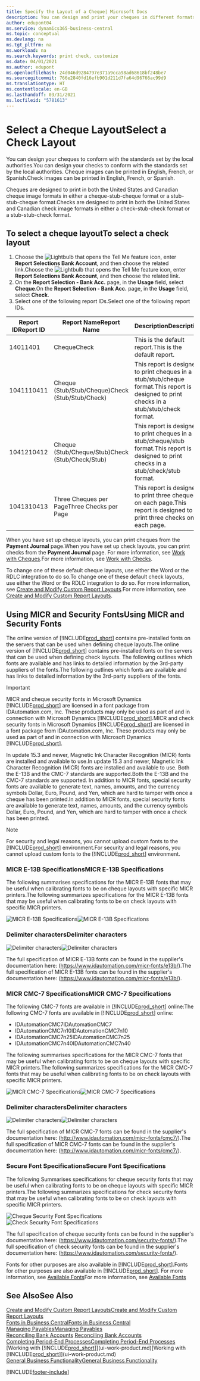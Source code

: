 ```yaml
---
title: Specify the Layout of a Cheque| Microsoft Docs
description: You can design and print your cheques in different formats to conform with standards.
author: edupont04
ms.service: dynamics365-business-central
ms.topic: conceptual
ms.devlang: na
ms.tgt_pltfrm: na
ms.workload: na
ms.search.keywords: print check, customize
ms.date: 04/01/2021
ms.author: edupont
ms.openlocfilehash: 24d046d9284797e371a9cca98ad68618bf248be7
ms.sourcegitcommit: 766e2840fd16efb901d211d7fa64d96766ac99d9
ms.translationtype: HT
ms.contentlocale: en-GB
ms.lasthandoff: 03/31/2021
ms.locfileid: "5781613"
---
```

# <a name="select-a-check-layout"></a><span data-ttu-id="917c4-103">Select a Cheque Layout</span><span class="sxs-lookup"><span data-stu-id="917c4-103">Select a Check Layout</span></span>
<span data-ttu-id="917c4-104">You can design your cheques to conform with the standards set by the local authorities.</span><span class="sxs-lookup"><span data-stu-id="917c4-104">You can design your checks to conform with the standards set by the local authorities.</span></span> <span data-ttu-id="917c4-105">Cheque images can be printed in English, French, or Spanish.</span><span class="sxs-lookup"><span data-stu-id="917c4-105">Check images can be printed in English, French, or Spanish.</span></span>

<span data-ttu-id="917c4-106">Cheques are designed to print in both the United States and Canadian cheque image formats in either a cheque-stub-cheque format or a stub-stub-cheque format.</span><span class="sxs-lookup"><span data-stu-id="917c4-106">Checks are designed to print in both the United States and Canadian check image formats in either a check-stub-check format or a stub-stub-check format.</span></span>

## <a name="to-select-a-check-layout"></a><span data-ttu-id="917c4-107">To select a cheque layout</span><span class="sxs-lookup"><span data-stu-id="917c4-107">To select a check layout</span></span>
1. <span data-ttu-id="917c4-108">Choose the ![Lightbulb that opens the Tell Me feature](media/ui-search/search_small.png "Tell me what you want to do") icon, enter **Report Selections Bank Account**, and then choose the related link.</span><span class="sxs-lookup"><span data-stu-id="917c4-108">Choose the ![Lightbulb that opens the Tell Me feature](media/ui-search/search_small.png "Tell me what you want to do") icon, enter **Report Selections Bank Account**, and then choose the related link.</span></span>
2. <span data-ttu-id="917c4-109">On the **Report Selection - Bank Acc.** page, in the **Usage** field, select **Cheque**.</span><span class="sxs-lookup"><span data-stu-id="917c4-109">On the **Report Selection - Bank Acc.** page, in the **Usage** field, select **Check**.</span></span>
3. <span data-ttu-id="917c4-110">Select one of the following report IDs.</span><span class="sxs-lookup"><span data-stu-id="917c4-110">Select one of the following report IDs.</span></span>

| <span data-ttu-id="917c4-111">Report ID</span><span class="sxs-lookup"><span data-stu-id="917c4-111">Report ID</span></span> | <span data-ttu-id="917c4-112">Report Name</span><span class="sxs-lookup"><span data-stu-id="917c4-112">Report Name</span></span> | <span data-ttu-id="917c4-113">Description</span><span class="sxs-lookup"><span data-stu-id="917c4-113">Description</span></span> |
| --- | --- | --- |
| <span data-ttu-id="917c4-114">1401</span><span class="sxs-lookup"><span data-stu-id="917c4-114">1401</span></span> |<span data-ttu-id="917c4-115">Cheque</span><span class="sxs-lookup"><span data-stu-id="917c4-115">Check</span></span> |<span data-ttu-id="917c4-116">This is the default report.</span><span class="sxs-lookup"><span data-stu-id="917c4-116">This is the default report.</span></span> |
| <span data-ttu-id="917c4-117">10411</span><span class="sxs-lookup"><span data-stu-id="917c4-117">10411</span></span> |<span data-ttu-id="917c4-118">Cheque (Stub/Stub/Cheque)</span><span class="sxs-lookup"><span data-stu-id="917c4-118">Check (Stub/Stub/Check)</span></span> |<span data-ttu-id="917c4-119">This report is designed to print cheques in a stub/stub/cheque format.</span><span class="sxs-lookup"><span data-stu-id="917c4-119">This report is designed to print checks in a stub/stub/check format.</span></span> |
| <span data-ttu-id="917c4-120">10412</span><span class="sxs-lookup"><span data-stu-id="917c4-120">10412</span></span> |<span data-ttu-id="917c4-121">Cheque (Stub/Cheque/Stub)</span><span class="sxs-lookup"><span data-stu-id="917c4-121">Check (Stub/Check/Stub)</span></span> |<span data-ttu-id="917c4-122">This report is designed to print cheques in a stub/cheque/stub format.</span><span class="sxs-lookup"><span data-stu-id="917c4-122">This report is designed to print checks in a stub/check/stub format.</span></span> |
| <span data-ttu-id="917c4-123">10413</span><span class="sxs-lookup"><span data-stu-id="917c4-123">10413</span></span> |<span data-ttu-id="917c4-124">Three Cheques per Page</span><span class="sxs-lookup"><span data-stu-id="917c4-124">Three Checks per Page</span></span> |<span data-ttu-id="917c4-125">This report is designed to print three cheques on each page.</span><span class="sxs-lookup"><span data-stu-id="917c4-125">This report is designed to print three checks on each page.</span></span> |

<span data-ttu-id="917c4-126">When you have set up cheque layouts, you can print cheques from the **Payment Journal** page.</span><span class="sxs-lookup"><span data-stu-id="917c4-126">When you have set up check layouts, you can print checks from the **Payment Journal** page.</span></span> <span data-ttu-id="917c4-127">For more information, see [Work with Cheques](payables-how-work-checks.md).</span><span class="sxs-lookup"><span data-stu-id="917c4-127">For more information, see [Work with Checks](payables-how-work-checks.md).</span></span>

<span data-ttu-id="917c4-128">To change one of these default cheque layouts, use either the Word or the RDLC integration to do so.</span><span class="sxs-lookup"><span data-stu-id="917c4-128">To change one of these default check layouts, use either the Word or the RDLC integration to do so.</span></span> <span data-ttu-id="917c4-129">For more information, see [Create and Modify Custom Report Layouts](ui-how-create-custom-report-layout.md).</span><span class="sxs-lookup"><span data-stu-id="917c4-129">For more information, see [Create and Modify Custom Report Layouts](ui-how-create-custom-report-layout.md).</span></span>

## <a name="using-micr-and-security-fonts"></a><span data-ttu-id="917c4-130">Using MICR and Security Fonts</span><span class="sxs-lookup"><span data-stu-id="917c4-130">Using MICR and Security Fonts</span></span>
<span data-ttu-id="917c4-131">The online version of [!INCLUDE[prod_short](includes/prod_short.md)] contains pre-installed fonts on the servers that can be used when defining cheque layouts.</span><span class="sxs-lookup"><span data-stu-id="917c4-131">The online version of [!INCLUDE[prod_short](includes/prod_short.md)] contains pre-installed fonts on the servers that can be used when defining check layouts.</span></span> <span data-ttu-id="917c4-132">The following outlines which fonts are available and has links to detailed information by the 3rd-party suppliers of the fonts.</span><span class="sxs-lookup"><span data-stu-id="917c4-132">The following outlines which fonts are available and has links to detailed information by the 3rd-party suppliers of the fonts.</span></span>

> [!Important]
> <span data-ttu-id="917c4-133">MICR and cheque security fonts in Microsoft Dynamics [!INCLUDE[prod_short](includes/prod_short.md)] are licensed in a font package from IDAutomation.com, Inc. These products may only be used as part of and in connection with Microsoft Dynamics [!INCLUDE[prod_short](includes/prod_short.md)].</span><span class="sxs-lookup"><span data-stu-id="917c4-133">MICR and check security fonts in Microsoft Dynamics [!INCLUDE[prod_short](includes/prod_short.md)] are licensed in a font package from IDAutomation.com, Inc. These products may only be used as part of and in connection with Microsoft Dynamics [!INCLUDE[prod_short](includes/prod_short.md)].</span></span>

<span data-ttu-id="917c4-134">In update 15.3 and newer, Magnetic Ink Character Recognition (MICR) fonts are installed and available to use.</span><span class="sxs-lookup"><span data-stu-id="917c4-134">In update 15.3 and newer, Magnetic Ink Character Recognition (MICR) fonts are installed and available to use.</span></span> <span data-ttu-id="917c4-135">Both the E-13B and the CMC-7 standards are supported.</span><span class="sxs-lookup"><span data-stu-id="917c4-135">Both the E-13B and the CMC-7 standards are supported.</span></span> <span data-ttu-id="917c4-136">In addition to MICR fonts, special security fonts are available to generate text, names, amounts, and the currency symbols Dollar, Euro, Pound, and Yen, which are hard to tamper with once a cheque has been printed.</span><span class="sxs-lookup"><span data-stu-id="917c4-136">In addition to MICR fonts, special security fonts are available to generate text, names, amounts, and the currency symbols Dollar, Euro, Pound, and Yen, which are hard to tamper with once a check has been printed.</span></span>

> [!NOTE]
> <span data-ttu-id="917c4-137">For security and legal reasons, you cannot upload custom fonts to the [!INCLUDE[prod_short](includes/prod_short.md)] environment.</span><span class="sxs-lookup"><span data-stu-id="917c4-137">For security and legal reasons, you cannot upload custom fonts to the [!INCLUDE[prod_short](includes/prod_short.md)] environment.</span></span>

### <a name="micr-e-13b-specifications"></a><span data-ttu-id="917c4-138">MICR E-13B Specifications</span><span class="sxs-lookup"><span data-stu-id="917c4-138">MICR E-13B Specifications</span></span>
<span data-ttu-id="917c4-139">The following summarises specifications for the MICR E-13B fonts that may be useful when calibrating fonts to be on cheque layouts with specific MICR printers.</span><span class="sxs-lookup"><span data-stu-id="917c4-139">The following summarizes specifications for the MICR E-13B fonts that may be useful when calibrating fonts to be on check layouts with specific MICR printers.</span></span>

<span data-ttu-id="917c4-140">![MICR E-13B Specifications](media/font_MICR_E-13B_Specifications.png "MICR E-13B Specifications")</span><span class="sxs-lookup"><span data-stu-id="917c4-140">![MICR E-13B Specifications](media/font_MICR_E-13B_Specifications.png "MICR E-13B Specifications")</span></span>

### <a name="delimiter-characters"></a><span data-ttu-id="917c4-141">Delimiter characters</span><span class="sxs-lookup"><span data-stu-id="917c4-141">Delimiter characters</span></span>
<span data-ttu-id="917c4-142">![Delimiter characters](media/font-micr-letters.png "Delimiter characters")</span><span class="sxs-lookup"><span data-stu-id="917c4-142">![Delimiter characters](media/font-micr-letters.png "Delimiter characters")</span></span>

<span data-ttu-id="917c4-143">The full specification of MICR E-13B fonts can be found in the supplier's documentation here: (https://www.idautomation.com/micr-fonts/e13b/).</span><span class="sxs-lookup"><span data-stu-id="917c4-143">The full specification of MICR E-13B fonts can be found in the supplier's documentation here: (https://www.idautomation.com/micr-fonts/e13b/).</span></span>

### <a name="micr-cmc-7-specifications"></a><span data-ttu-id="917c4-144">MICR CMC-7 Specifications</span><span class="sxs-lookup"><span data-stu-id="917c4-144">MICR CMC-7 Specifications</span></span>
<span data-ttu-id="917c4-145">The following CMC-7 fonts are available in [!INCLUDE[prod_short](includes/prod_short.md)] online:</span><span class="sxs-lookup"><span data-stu-id="917c4-145">The following CMC-7 fonts are available in [!INCLUDE[prod_short](includes/prod_short.md)] online:</span></span>

- <span data-ttu-id="917c4-146">IDAutomationCMC7</span><span class="sxs-lookup"><span data-stu-id="917c4-146">IDAutomationCMC7</span></span>
- <span data-ttu-id="917c4-147">IDAutomationCMC7n10</span><span class="sxs-lookup"><span data-stu-id="917c4-147">IDAutomationCMC7n10</span></span>
- <span data-ttu-id="917c4-148">IDAutomationCMC7n25</span><span class="sxs-lookup"><span data-stu-id="917c4-148">IDAutomationCMC7n25</span></span>
-   <span data-ttu-id="917c4-149">IDAutomationCMC7n40</span><span class="sxs-lookup"><span data-stu-id="917c4-149">IDAutomationCMC7n40</span></span>

<span data-ttu-id="917c4-150">The following summarises specifications for the MICR CMC-7 fonts that may be useful when calibrating fonts to be on cheque layouts with specific MICR printers.</span><span class="sxs-lookup"><span data-stu-id="917c4-150">The following summarizes specifications for the MICR CMC-7 fonts that may be useful when calibrating fonts to be on check layouts with specific MICR printers.</span></span>

<span data-ttu-id="917c4-151">![MICR CMC-7 Specifications](media/font_MICR_CMC-7_Specifications.png "MICR CMC-7 Specifications")</span><span class="sxs-lookup"><span data-stu-id="917c4-151">![MICR CMC-7 Specifications](media/font_MICR_CMC-7_Specifications.png "MICR CMC-7 Specifications")</span></span>

### <a name="delimiter-characters"></a><span data-ttu-id="917c4-152">Delimiter characters</span><span class="sxs-lookup"><span data-stu-id="917c4-152">Delimiter characters</span></span>
<span data-ttu-id="917c4-153">![Delimiter characters](media/font-cmc7-letters.png "Delimiter characters")</span><span class="sxs-lookup"><span data-stu-id="917c4-153">![Delimiter characters](media/font-cmc7-letters.png "Delimiter characters")</span></span>

<span data-ttu-id="917c4-154">The full specification of MICR CMC-7 fonts can be found in the supplier's documentation here: (http://www.idautomation.com/micr-fonts/cmc7/).</span><span class="sxs-lookup"><span data-stu-id="917c4-154">The full specification of MICR CMC-7 fonts can be found in the supplier's documentation here: (http://www.idautomation.com/micr-fonts/cmc7/).</span></span>

### <a name="secure-font-specifications"></a><span data-ttu-id="917c4-155">Secure Font Specifications</span><span class="sxs-lookup"><span data-stu-id="917c4-155">Secure Font Specifications</span></span>
<span data-ttu-id="917c4-156">The following Summarises specifications for cheque security fonts that may be useful when calibrating fonts to be on cheque layouts with specific MICR printers.</span><span class="sxs-lookup"><span data-stu-id="917c4-156">The following summarizes specifications for check security fonts that may be useful when calibrating fonts to be on check layouts with specific MICR printers.</span></span>

<span data-ttu-id="917c4-157">![Cheque Security Font Specifications](media/font_check-security-font_Specifications.png "Cheque Security Font Specifications")</span><span class="sxs-lookup"><span data-stu-id="917c4-157">![Check Security Font Specifications](media/font_check-security-font_Specifications.png "Check Security Font Specifications")</span></span>

<span data-ttu-id="917c4-158">The full specification of cheque security fonts can be found in the supplier's documentation here: (https://www.idautomation.com/security-fonts/).</span><span class="sxs-lookup"><span data-stu-id="917c4-158">The full specification of check security fonts can be found in the supplier's documentation here: (https://www.idautomation.com/security-fonts/).</span></span>

<span data-ttu-id="917c4-159">Fonts for other purposes are also available in [!INCLUDE[prod_short](includes/prod_short.md)].</span><span class="sxs-lookup"><span data-stu-id="917c4-159">Fonts for other purposes are also available in [!INCLUDE[prod_short](includes/prod_short.md)].</span></span> <span data-ttu-id="917c4-160">For more information, see [Available Fonts](ui-fonts.md)</span><span class="sxs-lookup"><span data-stu-id="917c4-160">For more information, see [Available Fonts](ui-fonts.md)</span></span>

## <a name="see-also"></a><span data-ttu-id="917c4-161">See Also</span><span class="sxs-lookup"><span data-stu-id="917c4-161">See Also</span></span>
[<span data-ttu-id="917c4-162">Create and Modify Custom Report Layouts</span><span class="sxs-lookup"><span data-stu-id="917c4-162">Create and Modify Custom Report Layouts</span></span>](ui-how-create-custom-report-layout.md)  
[<span data-ttu-id="917c4-163">Fonts in Business Central</span><span class="sxs-lookup"><span data-stu-id="917c4-163">Fonts in Business Central</span></span>](ui-fonts.md)  
[<span data-ttu-id="917c4-164">Managing Payables</span><span class="sxs-lookup"><span data-stu-id="917c4-164">Managing Payables</span></span>](payables-manage-payables.md)  
<span data-ttu-id="917c4-165">[Reconciling Bank Accounts](bank-manage-bank-accounts.md) </span><span class="sxs-lookup"><span data-stu-id="917c4-165">[Reconciling Bank Accounts](bank-manage-bank-accounts.md) </span></span>  
[<span data-ttu-id="917c4-166">Completing Period-End Processes</span><span class="sxs-lookup"><span data-stu-id="917c4-166">Completing Period-End Processes</span></span>](year-how-complete-period-end-processes.md)  
<span data-ttu-id="917c4-167">[Working with [!INCLUDE[prod_short](includes/prod_short.md)]](ui-work-product.md)</span><span class="sxs-lookup"><span data-stu-id="917c4-167">[Working with [!INCLUDE[prod_short](includes/prod_short.md)]](ui-work-product.md)</span></span>  
[<span data-ttu-id="917c4-168">General Business Functionality</span><span class="sxs-lookup"><span data-stu-id="917c4-168">General Business Functionality</span></span>](ui-across-business-areas.md)


[!INCLUDE[footer-include](includes/footer-banner.md)]